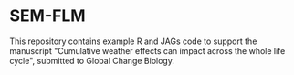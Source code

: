 # SEM-FLM

This repository contains example R and JAGs code to support the manuscript "Cumulative weather effects can 
impact across the whole life cycle", submitted to Global Change Biology.
